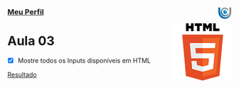 ### [Meu Perfil](http://phstefen.github.io/) <img align="right" src="../../img/unicesumar.png" width="30"/>

<img align="right" src="../../img/html.png" width="130"/>

# Aula 03

- [X] Mostre todos os Inputs disponíveis em HTML

[Resultado](https://github.com/phStefen/aulas-html-css/blob/master/unicesumar/aula-03/index.html)